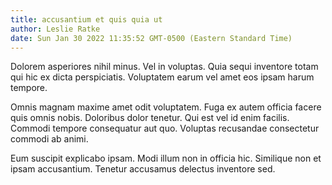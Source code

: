 ```yaml
---
title: accusantium et quis quia ut
author: Leslie Ratke
date: Sun Jan 30 2022 11:35:52 GMT-0500 (Eastern Standard Time)
---
```

Dolorem asperiores nihil minus. Vel in voluptas. Quia sequi inventore totam qui hic ex dicta perspiciatis. Voluptatem earum vel amet eos ipsam harum tempore.

 Omnis magnam maxime amet odit voluptatem. Fuga ex autem officia facere quis omnis nobis. Doloribus dolor tenetur. Qui est vel id enim facilis. Commodi tempore consequatur aut quo. Voluptas recusandae consectetur commodi ab animi.

 Eum suscipit explicabo ipsam. Modi illum non in officia hic. Similique non et ipsam accusantium. Tenetur accusamus delectus inventore sed.